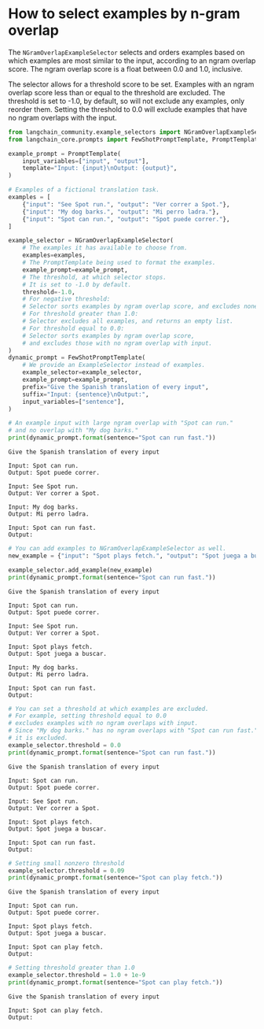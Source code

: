 # How to select examples by n-gram overlap

The `NGramOverlapExampleSelector` selects and orders examples based on which examples are most similar to the input, according to an ngram overlap score. The ngram overlap score is a float between 0.0 and 1.0, inclusive. 

The selector allows for a threshold score to be set. Examples with an ngram overlap score less than or equal to the threshold are excluded. The threshold is set to -1.0, by default, so will not exclude any examples, only reorder them. Setting the threshold to 0.0 will exclude examples that have no ngram overlaps with the input.



```python
from langchain_community.example_selectors import NGramOverlapExampleSelector
from langchain_core.prompts import FewShotPromptTemplate, PromptTemplate

example_prompt = PromptTemplate(
    input_variables=["input", "output"],
    template="Input: {input}\nOutput: {output}",
)

# Examples of a fictional translation task.
examples = [
    {"input": "See Spot run.", "output": "Ver correr a Spot."},
    {"input": "My dog barks.", "output": "Mi perro ladra."},
    {"input": "Spot can run.", "output": "Spot puede correr."},
]
```


```python
example_selector = NGramOverlapExampleSelector(
    # The examples it has available to choose from.
    examples=examples,
    # The PromptTemplate being used to format the examples.
    example_prompt=example_prompt,
    # The threshold, at which selector stops.
    # It is set to -1.0 by default.
    threshold=-1.0,
    # For negative threshold:
    # Selector sorts examples by ngram overlap score, and excludes none.
    # For threshold greater than 1.0:
    # Selector excludes all examples, and returns an empty list.
    # For threshold equal to 0.0:
    # Selector sorts examples by ngram overlap score,
    # and excludes those with no ngram overlap with input.
)
dynamic_prompt = FewShotPromptTemplate(
    # We provide an ExampleSelector instead of examples.
    example_selector=example_selector,
    example_prompt=example_prompt,
    prefix="Give the Spanish translation of every input",
    suffix="Input: {sentence}\nOutput:",
    input_variables=["sentence"],
)
```


```python
# An example input with large ngram overlap with "Spot can run."
# and no overlap with "My dog barks."
print(dynamic_prompt.format(sentence="Spot can run fast."))
```

    Give the Spanish translation of every input
    
    Input: Spot can run.
    Output: Spot puede correr.
    
    Input: See Spot run.
    Output: Ver correr a Spot.
    
    Input: My dog barks.
    Output: Mi perro ladra.
    
    Input: Spot can run fast.
    Output:



```python
# You can add examples to NGramOverlapExampleSelector as well.
new_example = {"input": "Spot plays fetch.", "output": "Spot juega a buscar."}

example_selector.add_example(new_example)
print(dynamic_prompt.format(sentence="Spot can run fast."))
```

    Give the Spanish translation of every input
    
    Input: Spot can run.
    Output: Spot puede correr.
    
    Input: See Spot run.
    Output: Ver correr a Spot.
    
    Input: Spot plays fetch.
    Output: Spot juega a buscar.
    
    Input: My dog barks.
    Output: Mi perro ladra.
    
    Input: Spot can run fast.
    Output:



```python
# You can set a threshold at which examples are excluded.
# For example, setting threshold equal to 0.0
# excludes examples with no ngram overlaps with input.
# Since "My dog barks." has no ngram overlaps with "Spot can run fast."
# it is excluded.
example_selector.threshold = 0.0
print(dynamic_prompt.format(sentence="Spot can run fast."))
```

    Give the Spanish translation of every input
    
    Input: Spot can run.
    Output: Spot puede correr.
    
    Input: See Spot run.
    Output: Ver correr a Spot.
    
    Input: Spot plays fetch.
    Output: Spot juega a buscar.
    
    Input: Spot can run fast.
    Output:



```python
# Setting small nonzero threshold
example_selector.threshold = 0.09
print(dynamic_prompt.format(sentence="Spot can play fetch."))
```

    Give the Spanish translation of every input
    
    Input: Spot can run.
    Output: Spot puede correr.
    
    Input: Spot plays fetch.
    Output: Spot juega a buscar.
    
    Input: Spot can play fetch.
    Output:



```python
# Setting threshold greater than 1.0
example_selector.threshold = 1.0 + 1e-9
print(dynamic_prompt.format(sentence="Spot can play fetch."))
```

    Give the Spanish translation of every input
    
    Input: Spot can play fetch.
    Output:



```python

```
